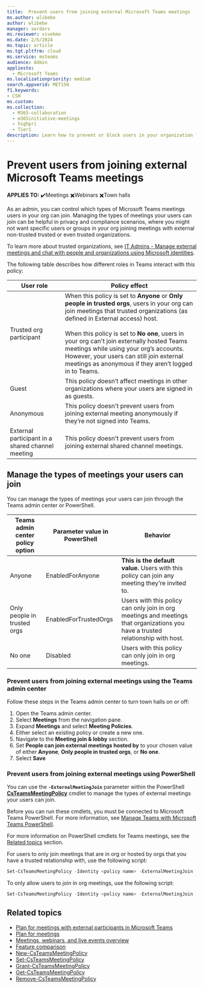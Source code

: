 ```yaml
---
title:  Prevent users from joining external Microsoft Teams meetings
ms.author: wlibebe
author: wlibebe
manager: serdars
ms.reviewer: vivekmo
ms.date: 2/6/2024
ms.topic: article
ms.tgt.pltfrm: cloud
ms.service: msteams
audience: Admin
appliesto: 
  - Microsoft Teams
ms.localizationpriority: medium
search.appverid: MET150
f1.keywords:
- CSH
ms.custom: 
ms.collection: 
  - M365-collaboration
  - m365initiative-meetings
  - highpri
  - Tier1
description: Learn how to prevent or block users in your organization from joining external meetings for IT Admins in Microsoft Teams. 
---
```


# Prevent users from joining external Microsoft Teams meetings

**APPLIES TO:** ✔️Meetings ✖️Webinars ✖️Town halls

As an admin, you can control which types of Microsoft Teams meetings users in your org can join. Managing the types of meetings your users can join can be helpful in privacy and compliance scenarios, where you might not want specific users or groups in your org joining meetings with external non-trusted trusted or even trusted organizations.

To learn more about trusted organizations, see [IT Admins - Manage external meetings and chat with people and organizations using Microsoft identities](trusted-organizations-external-meetings-chat.md).

The following table describes how different roles in Teams interact with this policy:

|User role| Policy effect|
|---------|---------------|
|Trusted org participant| When this policy is set to **Anyone** or **Only people in trusted orgs**, users in your org can join meetings that trusted organizations (as defined in External access) host. <br><br> When this policy is set to **No one**, users in your org can't join externally hosted Teams meetings while using your org’s accounts. However, your users can still join external meetings as anonymous if they aren’t logged in to Teams. |
|Guest| This policy doesn’t affect meetings in other organizations where your users are signed in as guests.|
|Anonymous| This policy doesn't prevent users from joining external meeting anonymously if they’re not signed into Teams.|
|External participant in a shared channel meeting| This policy doesn't prevent users from joining external shared channel meetings.|

## Manage the types of meetings your users can join

You can manage the types of meetings your users can join through the Teams admin center or PowerShell.

|Teams admin center policy option|Parameter value in PowerShell| Behavior|
|---------|---------|---------------|
|Anyone|EnabledForAnyone| **This is the default value.** Users with this policy can join any meeting they’re invited to. |
|Only people in trusted orgs|EnabledForTrustedOrgs| Users with this policy can only join in org meetings and meetings that organizations you have a trusted relationship with host.|
|No one|Disabled| Users with this policy can only join in org meetings.|

### Prevent users from joining external meetings using the Teams admin center

Follow these steps in the Teams admin center to turn town halls on or off:

1. Open the Teams admin center.
2. Select **Meetings** from the navigation pane.
3. Expand **Meetings** and select **Meeting Policies**.
4. Either select an existing policy or create a new one.
5. Navigate to the **Meeting join & lobby** section.
6. Set **People can join external meetings hosted by** to your chosen value of either **Anyone**, **Only people in trusted orgs**, or **No one**.
7. Select **Save**

### Prevent users from joining external meetings using PowerShell

You can use the **`-ExternalMeetingJoin`** parameter within the PowerShell [**CsTeamsMeetingPolicy**](/powershell/module/teams/set-csteamsmeetingpolicy) cmdlet to manage the types of external meetings your users can join.

Before you can run these cmdlets, you must be connected to Microsoft Teams PowerShell. For more information, see [Manage Teams with Microsoft Teams PowerShell](/microsoftteams/teams-powershell-managing-teams).

For more information on PowerShell cmdlets for Teams meetings, see the [Related topics](#related-topics) section.

For users to only join meetings that are in org or hosted by orgs that you have a trusted relationship with, use the following script:

```powershell
Set-CsTeamsMeetingPolicy -Identity <policy name> -ExternalMeetingJoin  EnabledForTrustedOrgs
```

To only allow users to join in org meetings, use the following script:

```powershell
Set-CsTeamsMeetingPolicy -Identity <policy name> -ExternalMeetingJoin  Disabled
```

## Related topics

- [Plan for meetings with external participants in Microsoft Teams](plan-meetings-external-participants.md)
- [Plan for meetings](plan-meetings.md)
- [Meetings, webinars, and live events overview](quick-start-meetings-live-events.md)
- [Feature comparison](meeting-webinar-town-hall-feature-comparison.md)
- [New-CsTeamsMeetingPolicy](/powershell/module/teams/new-csteamsmeetingpolicy)
- [Set-CsTeamsMeetingPolicy](/powershell/module/teams/set-csteamsmeetingpolicy)
- [Grant-CsTeamsMeetingPolicy](/powershell/module/teams/grant-csteamsmeetingpolicy)
- [Get-CsTeamsMeetingPolicy](/powershell/module/teams/get-csteamsmeetingpolicy)
- [Remove-CsTeamsMeetingPolicy](/powershell/module/teams/remove-csteamsmeetingpolicy)
